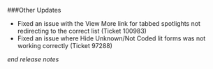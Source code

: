 
###Other Updates
- Fixed an issue with the View More link for tabbed spotlights not redirecting to the correct list (Ticket 100983)
- Fixed an issue where Hide Unknown/Not Coded lit forms was not working correctly (Ticket 97288)

_end release notes_